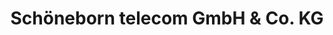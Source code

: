 ---
title: "Schöneborn telecom GmbH & Co. KG"
url: /luedenscheid/schoeneborn-telecom-gmbh-und-co-kg/
shop: Elektronik
---